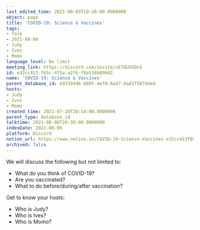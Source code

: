 ```yaml
---
last_edited_time: 2021-08-03T19:20:00.0000000
object: page
title: 'COVID-19: Science & Vaccines'
tags:
- Talk
- 2021-08-06
- Judy
- Ives
- Momo
language_level: No limit
meeting_link: https://discord.com/invite/vE7QUXGDnS
id: e32cc413-f65c-475a-a2f6-f8a516b09b02
name: 'COVID-19: Science & Vaccines'
parent_database_id: e9339446-880f-4ef0-8ad7-8ad1f507dded
hosts:
- Judy
- Ives
- Momo
created_time: 2021-07-20T20:14:00.0000000
parent_type: database_id
talktime: 2021-08-06T20:30:00.0000000
indexDate: 2021-08-06
platform: Discord
notion_url: https://www.notion.so/COVID-19-Science-Vaccines-e32cc413f65c475aa2f6f8a516b09b02
archived: false
---
```



We will discuss the following but not limited to:
   - What do you think of COVID-19?
   - Are you vaccinated?
   - What to do before/during/after vaccination?

Get to know your hosts:
   - Who is Judy?
   - Who is Ives?
   - Who is Momo?



